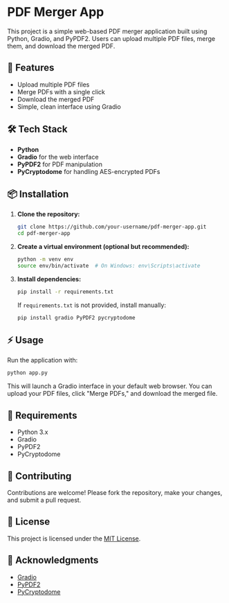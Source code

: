 # PDF Merger App

This project is a simple web-based PDF merger application built using Python, Gradio, and PyPDF2. Users can upload multiple PDF files, merge them, and download the merged PDF.

## 🚀 Features
- Upload multiple PDF files
- Merge PDFs with a single click
- Download the merged PDF
- Simple, clean interface using Gradio

## 🛠️ Tech Stack
- **Python**
- **Gradio** for the web interface
- **PyPDF2** for PDF manipulation
- **PyCryptodome** for handling AES-encrypted PDFs

## 📦 Installation

1. **Clone the repository:**
   ```bash
   git clone https://github.com/your-username/pdf-merger-app.git
   cd pdf-merger-app
   ```

2. **Create a virtual environment (optional but recommended):**
   ```bash
   python -m venv env
   source env/bin/activate  # On Windows: env\Scripts\activate
   ```

3. **Install dependencies:**
   ```bash
   pip install -r requirements.txt
   ```

   If `requirements.txt` is not provided, install manually:
   ```bash
   pip install gradio PyPDF2 pycryptodome
   ```

## ⚡ Usage

Run the application with:
```bash
python app.py
```

This will launch a Gradio interface in your default web browser. You can upload your PDF files, click "Merge PDFs," and download the merged file.

## 📄 Requirements
- Python 3.x
- Gradio
- PyPDF2
- PyCryptodome


## 🤝 Contributing

Contributions are welcome! Please fork the repository, make your changes, and submit a pull request.

## 📜 License

This project is licensed under the [MIT License](LICENSE).

## 🌟 Acknowledgments
- [Gradio](https://gradio.app/)
- [PyPDF2](https://pypi.org/project/PyPDF2/)
- [PyCryptodome](https://pypi.org/project/pycryptodome/)


